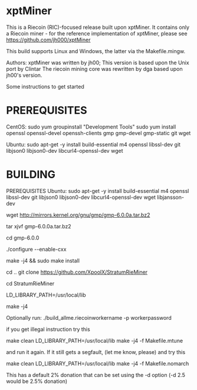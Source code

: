 xptMiner
========

This is a Riecoin (RIC)-focused release built upon xptMiner.  It
contains only a Riecoin miner - for the reference implementation
of xptMiner, please see https://github.com/jh000/xptMiner

This build supports Linux and Windows, the latter via the Makefile.mingw.

Authors:  xptMiner was written by jh00;
          This version is based upon the Unix port by Clintar
          The riecoin mining core was rewritten by dga based upon jh00's version.

Some instructions to get started


PREREQUISITES 
=============
CentOS:
sudo yum groupinstall "Development Tools"
sudo yum install openssl openssl-devel openssh-clients gmp gmp-devel gmp-static git wget

Ubuntu:
sudo apt-get -y install build-essential m4 openssl libssl-dev git libjson0 libjson0-dev libcurl4-openssl-dev wget

BUILDING
========

PREREQUISITES 
Ubuntu: sudo apt-get -y install build-essential m4 openssl libssl-dev git libjson0 libjson0-dev libcurl4-openssl-dev wget libjansson-dev

wget http://mirrors.kernel.org/gnu/gmp/gmp-6.0.0a.tar.bz2

tar xjvf gmp-6.0.0a.tar.bz2

cd gmp-6.0.0

./configure --enable-cxx

make -j4 && sudo make install

cd ..
git clone https://github.com/XpoolX/StratumRieMiner

cd StratumRieMiner

LD_LIBRARY_PATH=/usr/local/lib

make -j4

Optionally run:
./build_allme.riecoinworkername -p workerpassword


if you get illegal instruction try this

make clean
LD_LIBRARY_PATH=/usr/local/lib make -j4 -f Makefile.mtune

and run it again. If it still gets a segfault, (let me know, please) and try this

make clean
LD_LIBRARY_PATH=/usr/local/lib make -j4 -f Makefile.nomarch


This has a default 2% donation that can be set using the -d option (-d 2.5 would be 2.5% donation)
